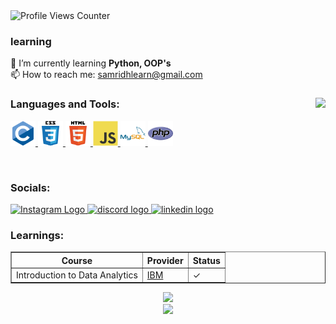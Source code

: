 
<img src="https://komarev.com/ghpvc/?username=samridz8" alt="Profile Views Counter">

<h3 align="left">learning</h3>

<p>
    🌱 I’m currently learning <strong>Python, OOP's</strong>
    <br>
    📫 How to reach me: <a href="mailto:samridhlearn@gmail.com">samridhlearn@gmail.com</a>
</p>

###

<img align="right" height="150" src="https://i.imgflip.com/8g5ts4.gif"  />

###
<h3 align="left">Languages and Tools:</h3>
<p align="left">
    <a href="https://www.cprogramming.com/" target="_blank" rel="noreferrer">
        <img src="https://raw.githubusercontent.com/devicons/devicon/master/icons/c/c-original.svg" alt="c" width="40" height="40"/>
    </a>
    <a href="https://www.w3schools.com/css/" target="_blank" rel="noreferrer">
        <img src="https://raw.githubusercontent.com/devicons/devicon/master/icons/css3/css3-original-wordmark.svg" alt="css3" width="40" height="40"/>
    </a>
    <a href="https://www.w3.org/html/" target="_blank" rel="noreferrer">
        <img src="https://raw.githubusercontent.com/devicons/devicon/master/icons/html5/html5-original-wordmark.svg" alt="html5" width="40" height="40"/>
    </a>
    <a href="https://developer.mozilla.org/en-US/docs/Web/JavaScript" target="_blank" rel="noreferrer">
        <img src="https://raw.githubusercontent.com/devicons/devicon/master/icons/javascript/javascript-original.svg" alt="javascript" width="40" height="40"/>
    </a>
    <a href="https://www.mysql.com/" target="_blank" rel="noreferrer">
        <img src="https://raw.githubusercontent.com/devicons/devicon/master/icons/mysql/mysql-original-wordmark.svg" alt="mysql" width="40" height="40"/>
    </a>
    <a href="https://www.php.net" target="_blank" rel="noreferrer">
        <img src="https://raw.githubusercontent.com/devicons/devicon/master/icons/php/php-original.svg" alt="php" width="40" height="40"/>
    </a>
</p>
<br>
<h3>Socials:</h3>
<div align="left">
  <a href="https://www.instagram.com/samridha_1/" target="_blank" rel="noopener noreferrer">
    <img src="https://img.shields.io/static/v1?message=Instagram&logo=instagram&label=&color=E4405F&logoColor=white&labelColor=&style=for-the-badge" height="35" alt="Instagram Logo" />
  </a>
    
  <a href="https://discordapp.com/users/905480726886105149" target="_blank" rel="noopener noreferrer">
  <img src="https://img.shields.io/static/v1?message=Discord&logo=discord&label=&color=7289DA&logoColor=white&labelColor=&style=for-the-badge" height="35" alt="discord logo"  />
  </a> 
  
  <a href="https://www.linkedin.com/in/samridh-hada-b5a715299/" target="_blank" rel="noopener noreferrer">
  <img src="https://img.shields.io/static/v1?message=LinkedIn&logo=linkedin&label=&color=0077B5&logoColor=white&labelColor=&style=for-the-badge" height="35" alt="linkedin logo"  />
  </a>
</div>

<h3 align="left" dir="auto">Learnings:</h3>
<table border="1px">
    <thead>
        <tr>
            <th>Course</th>
            <th>Provider</th>
            <th>Status</th>
        </tr>
    </thead>
    <tbody>
        <tr>
            <td>Introduction to Data Analytics</td>
            <td><a href="https://coursera-certificate-images.s3.amazonaws.com/5LVEPZXMM7V6" title="IBM">IBM</a></td>
            <td>✓</td>
        </tr>
    </tbody>
</table>


<div align="center">




![](https://github-readme-streak-stats.herokuapp.com/?user=samridz8&theme=swift&hide_border=false)<br/>
![](https://github-readme-stats.vercel.app/api/top-langs/?username=samridz8&theme=swift&hide_border=false&include_all_commits=false&count_private=false&layout=compact)







</div>

